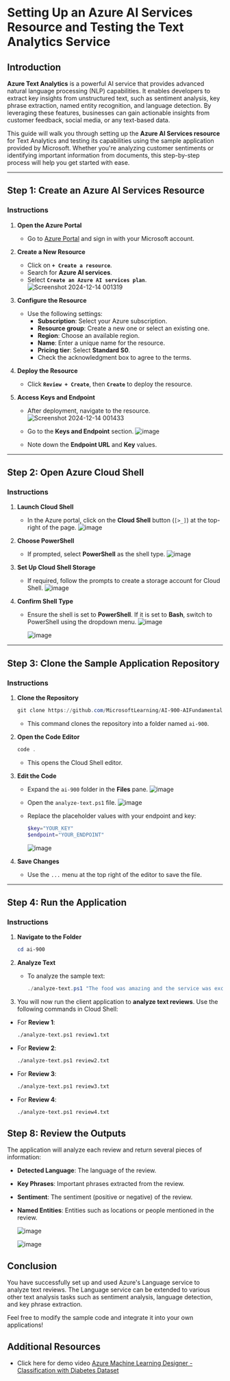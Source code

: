 # Setting Up an Azure AI Services Resource and Testing the Text Analytics Service

## Introduction

**Azure Text Analytics** is a powerful AI service that provides advanced natural language processing (NLP) capabilities. It enables developers to extract key insights from unstructured text, such as sentiment analysis, key phrase extraction, named entity recognition, and language detection. By leveraging these features, businesses can gain actionable insights from customer feedback, social media, or any text-based data.

This guide will walk you through setting up the **Azure AI Services resource** for Text Analytics and testing its capabilities using the sample application provided by Microsoft. Whether you're analyzing customer sentiments or identifying important information from documents, this step-by-step process will help you get started with ease.

---

## Step 1: Create an Azure AI Services Resource

### Instructions

1. **Open the Azure Portal**
   - Go to [Azure Portal](https://portal.azure.com) and sign in with your Microsoft account.

2. **Create a New Resource**
   - Click on **`+ Create a resource`**.
   - Search for **Azure AI services**.
   - Select **`Create an Azure AI services plan`**.
     ![Screenshot 2024-12-14 001319](https://github.com/user-attachments/assets/81227285-5244-4aa5-8a53-2e75504ea6f7)


3. **Configure the Resource**
   - Use the following settings:
     - **Subscription**: Select your Azure subscription.
     - **Resource group**: Create a new one or select an existing one.
     - **Region**: Choose an available region.
     - **Name**: Enter a unique name for the resource.
     - **Pricing tier**: Select **Standard S0**.
     - Check the acknowledgment box to agree to the terms.

4. **Deploy the Resource**
   - Click **`Review + Create`**, then **`Create`** to deploy the resource.

5. **Access Keys and Endpoint**
   - After deployment, navigate to the resource.
     ![Screenshot 2024-12-14 001433](https://github.com/user-attachments/assets/9d63bd55-8002-4e67-a7e1-3c243e846a18)

   - Go to the **Keys and Endpoint** section.
       ![image](https://github.com/user-attachments/assets/e09d168b-e691-4f72-bcd6-a60c1c583e09)
     
   - Note down the **Endpoint URL** and **Key** values.

---

## Step 2: Open Azure Cloud Shell

### Instructions

1. **Launch Cloud Shell**
   - In the Azure portal, click on the **Cloud Shell** button (`[>_]`) at the top-right of the page.
      ![image](https://github.com/user-attachments/assets/450ad6e7-e6d5-42d7-8cce-d1b3ec1e072d)


2. **Choose PowerShell**
   - If prompted, select **PowerShell** as the shell type.
      ![image](https://github.com/user-attachments/assets/27a59eaa-9bbf-4c3f-b998-94afe30ba95a)

3. **Set Up Cloud Shell Storage**
   - If required, follow the prompts to create a storage account for Cloud Shell.
      ![image](https://github.com/user-attachments/assets/64d1616a-1e9f-489f-a3e8-0d5c5a92ffe9)

4. **Confirm Shell Type**
   - Ensure the shell is set to **PowerShell**. If it is set to **Bash**, switch to PowerShell using the dropdown menu.
      ![image](https://github.com/user-attachments/assets/68ee9d63-41e2-440c-8b44-ba8ae96655c7)
     
     ![image](https://github.com/user-attachments/assets/01d223c2-cbf8-45e1-9db9-b1aaa0d288cf)

---

## Step 3: Clone the Sample Application Repository

### Instructions

1. **Clone the Repository**
   ```powershell
   git clone https://github.com/MicrosoftLearning/AI-900-AIFundamentals ai-900
   ```
   - This command clones the repository into a folder named `ai-900`.
     

2. **Open the Code Editor**
   ```powershell
   code .
   ```
   - This opens the Cloud Shell editor.

3. **Edit the Code**
   - Expand the `ai-900` folder in the **Files** pane.
      ![image](https://github.com/user-attachments/assets/8fbc90b3-87e5-475f-b08d-68c75836fbdb)

   - Open the `analyze-text.ps1` file.
     ![image](https://github.com/user-attachments/assets/6ba09c6d-bf83-4b4e-8c4e-676620a50b0f)

   - Replace the placeholder values with your endpoint and key:
     ```powershell
     $key="YOUR_KEY"
     $endpoint="YOUR_ENDPOINT"
     ```
     ![image](https://github.com/user-attachments/assets/64693a25-23e3-40dc-a28a-693dcba9c274)


4. **Save Changes**
   - Use the `...` menu at the top right of the editor to save the file.

---

## Step 4: Run the Application

### Instructions

1. **Navigate to the Folder**
   ```powershell
   cd ai-900
   ```

2. **Analyze Text**
   - To analyze the sample text:
     ```powershell
     ./analyze-text.ps1 "The food was amazing and the service was excellent."
     ```

3. You will now run the client application to **analyze text reviews**. Use the following commands in Cloud Shell:

- For **Review 1**:

   ```bash
   ./analyze-text.ps1 review1.txt
   ```

- For **Review 2**:

   ```bash
   ./analyze-text.ps1 review2.txt
   ```

- For **Review 3**:

   ```bash
   ./analyze-text.ps1 review3.txt
   ```

- For **Review 4**:

   ```bash
   ./analyze-text.ps1 review4.txt
   ```

## Step 8: Review the Outputs

The application will analyze each review and return several pieces of information:

- **Detected Language**: The language of the review.
- **Key Phrases**: Important phrases extracted from the review.
- **Sentiment**: The sentiment (positive or negative) of the review.
- **Named Entities**: Entities such as locations or people mentioned in the review.

  ![image](https://github.com/user-attachments/assets/752e5531-8946-4ee5-b26e-459b541529ab)

  ![image](https://github.com/user-attachments/assets/c86e0e43-1c89-4d31-9f96-ca95ce3222f9)


## Conclusion

You have successfully set up and used Azure's Language service to analyze text reviews. The Language service can be extended to various other text analysis tasks such as sentiment analysis, language detection, and key phrase extraction.

Feel free to modify the sample code and integrate it into your own applications!

## Additional Resources
- Click here for demo video [Azure Machine Learning Designer - Classification with Diabetes Dataset](https://www.linkedin.com/posts/reya-josephine-a871a827b_azureai-textanalytics-ai-activity-7273645404347363328-_7d1?utm_source=share&utm_medium=member_desktop)
